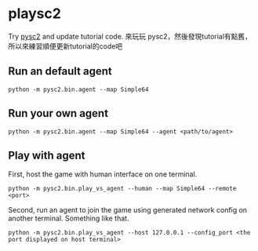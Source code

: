 # playsc2
Try [pysc2](https://github.com/deepmind/pysc2) and update tutorial code.
來玩玩 pysc2，然後發現tutorial有點舊，所以來練習順便更新tutorial的code吧
## Run an default agent
```
python -m pysc2.bin.agent --map Simple64
```
## Run your own agent
```
python -m pysc2.bin.agent --map Simple64 --agent <path/to/agent>
```
## Play with agent
First, host the game with human interface on one terminal.
```
python -m pysc2.bin.play_vs_agent --human --map Simple64 --remote <port>
```
Second, run an agent to join the game using generated network config on another terminal.
Something like that.
```
python -m pysc2.bin.play_vs_agent --host 127.0.0.1 --config_port <the port displayed on host terminal>
```
